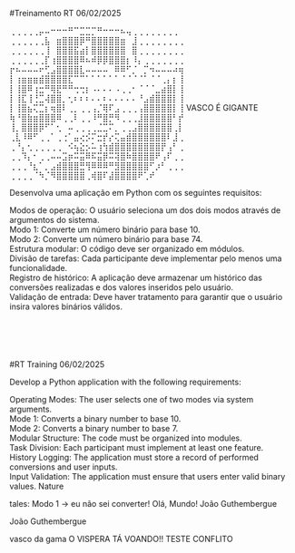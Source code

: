 #Treinamento RT
06/02/2025

⢀⢀⢀⢀⢀⡤⠤⠒⠒⠒⠛⠉⣉⣉⡉⠛⠒⠒⠒⠦⢤⢀⢀⢀⢀⢀⢀⢀⢀ 
⢀⢀⢀⢀⢀⢀⣧⠀⣶⣿⣿⣿⡿⠛⣿⣿⣿⣿⣿⣶⠀⣸⢀⢀⢀⢀⢀⢀⢀⢀ 
⢀⢀⢀⢀⢀⢀⢸⠀⣿⣿⣿⣯⣴⡇⣿⣿⣿⣿⣿⣿⠀⣿⢀⢀⢀⢀⢀⢀⢀⢀ 
⢀⢀⢀⢀⢀⢀⡏⢰⣿⣿⣿⣿⠿⠦⠾⡿⡿⣿⣿⣿⡆⠸⡄⢀⢀⢀⢀⢀⢀⢀ 
⡖⠦⠤⠤⠤⠖⢋⣠⣿⣿⣿⣿⣇⠤⠤⠤⠤⠀⠿⠿⠋⡈⠀⡉⠲⠤⠤⠤⠴⢶ 
⡇⢰⣶⣶⣶⣾⣿⣿⣿⣿⣏⠉⠉⠁⠁⠁⠁⠁⠁⠈⠈⠈⠈⠁⠈⠈⢀⡄⡆⢸ 
⡇⢸⣿⠿⢰⣒⠛⢿⣟⠛⠛⢒⢒⡆⠠⠄⠄⠄⠠⢀⢀⠂⠈⠈⠈⣀⣴⣿⡇⢸ 
⡇⢸⣏⢸⢘⣉⢼⣿⣿⡀⢂⠆⠆⠆⠄⠄⠆⠄⠄⠄⠄⠄⠘⣠⣾⣿⣿⣿⡇⢸ 
⡇⢸⣿⣦⢍⣉⡆⢶⣿⠇⢀⡀⢀⢀⢠⡈⢿⠏⣠⢀⢀⢀⢠⣿⣿⣿⣿⣿⡇⢸  VASCO É GIGANTE
⢷⠘⣿⣷⣶⣿⣿⣿⠿⢀⢀⠇⢀⢀⠸⠛⣿⡛⠻⢀⢀⢀⣸⣿⣿⣿⣿⣿⠃⡞ 
⢸⡀⣿⣿⣿⡿⠋⠁⢂⠀⠤⢀⢀⢀⢀⣈⣉⠍⡀⢀⢀⣠⣿⣿⣿⣿⣿⣿⢀⡇ 
⢀⣇⠸⠿⠋⢀⢀⠁⢀⢐⠁⣤⢔⡪⠍⣒⡞⡔⢍⣤⣾⣿⣿⣿⣿⣿⣿⠇⣸⢀ 
⢀⠘⡄⢂⢀⢀⢀⢀⢀⠀⠪⢦⣕⡢⠥⢰⢳⣾⣿⣿⣿⣿⣿⣿⣿⣿⡟⢠⠃⢀ 
⢀⢀⠹⡄⠂⢀⢀⠤⠤⣩⡶⠭⣭⠿⠯⣭⡿⠭⢽⣿⠷⣿⣿⣿⣿⠟⢠⠏⢀⢀ 
⢀⢀⢀⠘⣆⠁⡀⣠⣾⣿⣿⣿⣛⢻⠿⠿⠿⠛⣻⣿⣿⣿⣿⣿⠋⡰⠃⢀⢀⢀ 
⢀⢀⢀⢀⠈⠳⡈⠻⣿⣿⣿⣿⣿⢀⢾⣿⠏⣼⣿⣿⣿⣿⠟⢁⠞ 

Desenvolva uma aplicação em Python com os seguintes requisitos:

Modos de operação: O usuário seleciona um dos dois modos através de argumentos do sistema.\
Modo 1: Converte um número binário para base 10.\
Modo 2: Converte um número binário para base 74.\
Estrutura modular: O código deve ser organizado em módulos.\
Divisão de tarefas: Cada participante deve implementar pelo menos uma funcionalidade.\
Registro de histórico: A aplicação deve armazenar um histórico das conversões realizadas e dos valores inseridos pelo usuário.\
Validação de entrada: Deve haver tratamento para garantir que o usuário insira valores binários válidos.
<br><br>
<br><br>
<br><br>
#RT Training
06/02/2025

Develop a Python application with the following requirements:

Operating Modes: The user selects one of two modes via system arguments.\
Mode 1: Converts a binary number to base 10.\
Mode 2: Converts a binary number to base 7.\
Modular Structure: The code must be organized into modules.\
Task Division: Each participant must implement at least one feature.\
History Logging: The application must store a record of performed conversions and user inputs.\
Input Validation: The application must ensure that users enter valid binary values.
Nature

tales: Modo 1 -> eu não sei converter!
Olá, Mundo!
João Guthembergue

João Guthembergue




vasco da gama
O VISPERA TÁ VOANDO!!
TESTE CONFLITO
